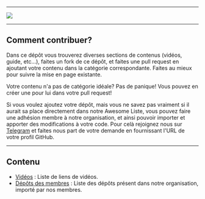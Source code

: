 <hr>

<a href="https://github.com/FlipperFrenchCommunity/Awesome-Flipper-French">
  <img src="https://user-images.githubusercontent.com/22322762/197898515-decfa1aa-c72b-4132-ab14-561dad9aa1de.png" align="center">
</a>

<hr>

## Comment contribuer?

Dans ce dépôt vous trouverez diverses sections de contenus (vidéos, guide,
etc...), faites un fork de ce dépôt, et faites une pull request en ajoutant votre contenu dans la catégorie correspondante. Faites au mieux pour suivre la mise en page existante.

Votre contenu n'a pas de catégorie idéale? Pas de panique! Vous pouvez en créer une pour lui dans votre pull request!

Si vous voulez ajoutez votre dépôt, mais vous ne savez pas vraiment si il aurait sa place directement dans notre Awesome Liste, vous pouvez faire une adhésion membre à notre organisation, et ainsi pouvoir importer et apporter des modifications à votre code. Pour celà rejoignez nous sur <a href="https://t.me/flipper_zero_french">Telegram</a> et faites nous part de votre demande en fournissant l'URL de votre profil GitHub.

<hr>

## Contenu

* <a href="/videos">Vidéos</a> : Liste de liens de vidéos.
* <a href="/membre_repo">Dépôts des membres</a> : Liste des dépôts présent dans notre organisation, importé par nos membres.

